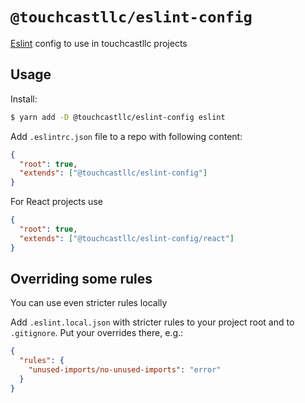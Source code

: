 # `@touchcastllc/eslint-config`

[Eslint](https://eslint.org/) config to use in touchcastllc projects

## Usage

Install:

```bash
$ yarn add -D @touchcastllc/eslint-config eslint
```

Add `.eslintrc.json` file to a repo with following content:

```json
{
  "root": true,
  "extends": ["@touchcastllc/eslint-config"]
}
```

For React projects use

```json
{
  "root": true,
  "extends": ["@touchcastllc/eslint-config/react"]
}
```

## Overriding some rules

You can use even stricter rules locally

Add `.eslint.local.json` with stricter rules to your project root and to `.gitignore`. Put your overrides there, e.g.:

```json
{
  "rules": {
    "unused-imports/no-unused-imports": "error"
  }
}
```
